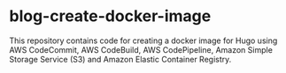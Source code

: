 # blog-create-docker-image
This repository contains code for creating a docker image for Hugo using AWS CodeCommit, AWS CodeBuild, AWS CodePipeline, Amazon Simple Storage Service (S3) and Amazon Elastic Container Registry.
